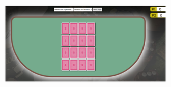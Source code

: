 ![Tela do Jogo](https://github.com/felipemarchi/jogo-da-memoria-js/blob/master/img/snapshot.png "Tela do Jogo")
